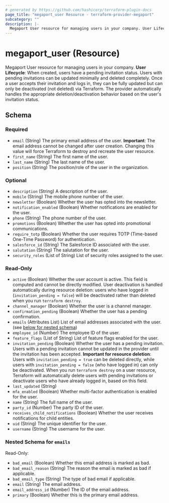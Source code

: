 ```yaml
---
# generated by https://github.com/hashicorp/terraform-plugin-docs
page_title: "megaport_user Resource - terraform-provider-megaport"
subcategory: ""
description: |-
  Megaport User resource for managing users in your company. User Lifecycle: When created, users have a pending invitation status. Users with pending invitations can be updated minimally and deleted completely. Once a user accepts their invitation and logs in, they can be fully updated but can only be deactivated (not deleted) via Terraform. The provider automatically handles the appropriate deletion/deactivation behavior based on the user's invitation status.
---
```


# megaport_user (Resource)

Megaport User resource for managing users in your company. **User Lifecycle**: When created, users have a pending invitation status. Users with pending invitations can be updated minimally and deleted completely. Once a user accepts their invitation and logs in, they can be fully updated but can only be deactivated (not deleted) via Terraform. The provider automatically handles the appropriate deletion/deactivation behavior based on the user's invitation status.



<!-- schema generated by tfplugindocs -->
## Schema

### Required

- `email` (String) The primary email address of the user. **Important**: The email address cannot be changed after user creation. Changing this value will force Terraform to destroy and recreate the user resource.
- `first_name` (String) The first name of the user.
- `last_name` (String) The last name of the user.
- `position` (String) The position/role of the user in the organization.

### Optional

- `description` (String) A description of the user.
- `mobile` (String) The mobile phone number of the user.
- `newsletter` (Boolean) Whether the user has opted into the newsletter.
- `notification_enabled` (Boolean) Whether notifications are enabled for the user.
- `phone` (String) The phone number of the user.
- `promotions` (Boolean) Whether the user has opted into promotional communications.
- `require_totp` (Boolean) Whether the user requires TOTP (Time-based One-Time Password) for authentication.
- `salesforce_id` (String) The Salesforce ID associated with the user.
- `salutation` (String) The salutation for the user.
- `security_roles` (List of String) List of security roles assigned to the user.

### Read-Only

- `active` (Boolean) Whether the user account is active. This field is computed and cannot be directly modified. User deactivation is handled automatically during resource deletion: users who have logged in (`invitation_pending = false`) will be deactivated rather than deleted when you run `terraform destroy`.
- `channel_manager` (Boolean) Whether the user is a channel manager.
- `confirmation_pending` (Boolean) Whether the user has a pending confirmation.
- `emails` (Attributes List) List of email addresses associated with the user. (see [below for nested schema](#nestedatt--emails))
- `employee_id` (Number) The employee ID of the user.
- `feature_flags` (List of String) List of feature flags enabled for the user.
- `invitation_pending` (Boolean) Whether the user has a pending invitation. Users with a pending invitation cannot be updated in the provider until the invitation has been accepted. **Important for resource deletion**: Users with `invitation_pending = true` can be deleted directly, while users with `invitation_pending = false` (who have logged in) can only be deactivated. When you run `terraform destroy` on a user resource, Terraform will automatically delete users with pending invitations or deactivate users who have already logged in, based on this field.
- `last_updated` (String)
- `mfa_enabled` (Boolean) Whether multi-factor authentication is enabled for the user.
- `name` (String) The full name of the user.
- `party_id` (Number) The party ID of the user.
- `receives_child_notifications` (Boolean) Whether the user receives notifications for child entities.
- `uid` (String) The unique identifier for the user.
- `username` (String) The username for the user.

<a id="nestedatt--emails"></a>
### Nested Schema for `emails`

Read-Only:

- `bad_email` (Boolean) Whether this email address is marked as bad.
- `bad_email_reason` (String) The reason the email is marked as bad if applicable.
- `bad_email_type` (String) The type of bad email if applicable.
- `email` (String) The email address.
- `email_address_id` (Number) The ID of the email address.
- `primary` (Boolean) Whether this is the primary email address.
